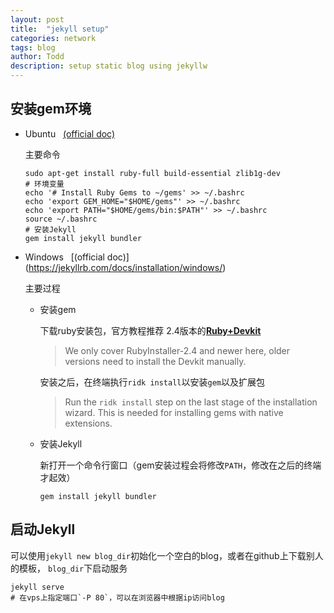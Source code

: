 ```yaml
---
layout: post
title:  "jekyll setup"
categories: network
tags: blog
author: Todd
description: setup static blog using jekyllw
---
```


## 安装gem环境

- Ubuntu &nbsp; [(official doc)](https://jekyllrb.com/docs/installation/ubuntu/)

  主要命令
  ```shell
  sudo apt-get install ruby-full build-essential zlib1g-dev
  # 环境变量
  echo '# Install Ruby Gems to ~/gems' >> ~/.bashrc
  echo 'export GEM_HOME="$HOME/gems"' >> ~/.bashrc
  echo 'export PATH="$HOME/gems/bin:$PATH"' >> ~/.bashrc
  source ~/.bashrc
  # 安装Jekyll
  gem install jekyll bundler
  ```

- Windows &nbsp; [(official doc)] (https://jekyllrb.com/docs/installation/windows/)

  主要过程
  - 安装gem

    下载ruby安装包，官方教程推荐 2.4版本的[**Ruby+Devkit**](https://rubyinstaller.org/downloads/)
    > We only cover RubyInstaller-2.4 and newer here, older versions need to install the Devkit manually.

    安装之后，在终端执行`ridk install`以安装`gem`以及扩展包
    > Run the `ridk install` step on the last stage of the installation wizard. This is needed for installing gems with native extensions.

  - 安装Jekyll

    新打开一个命令行窗口（gem安装过程会将修改`PATH`，修改在之后的终端才起效）
    ```shell
    gem install jekyll bundler
    ```

## 启动Jekyll

  可以使用`jekyll new blog_dir`初始化一个空白的blog，或者在github上下载别人的模板，
  `blog_dir`下启动服务
  ```shell
  jekyll serve
  # 在vps上指定端口`-P 80`，可以在浏览器中根据ip访问blog
  ```
